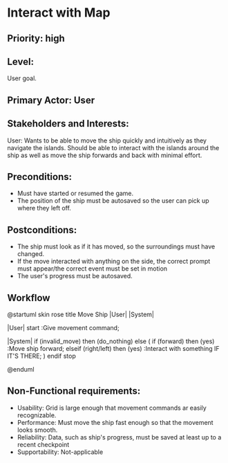 # Interact with Map

## Priority: high
## Level:
<p>
User goal.
</p>

## Primary Actor: User

## Stakeholders and Interests:
<p>
User: Wants to be able to move the ship quickly and intuitively as they navigate the islands. Should be able to interact 
with the islands around the ship as well as move the ship forwards and back with minimal effort.
</p>

## Preconditions:

<ul>
<li>Must have started or resumed the game. </li>
<li>The position of the ship must be autosaved so the user can pick up where they
left off.</li>
</ul>

## Postconditions:

<ul>
<li>The ship must look as if it has moved, so the surroundings must have changed. </li>
<li>If the move interacted with anything on the side, the correct prompt must appear/the correct event must be
set in motion</li>
<li>The user's progress must be autosaved.</li>
</ul>

## Workflow
@startuml
skin rose
title Move Ship
|User|
|System|

|User|
start
:Give movement command;

|System|
if (invalid_move) then (do_nothing)
else (
if (forward) then (yes)
:Move ship forward;
elseif (right/left) then (yes)
:Interact with something IF IT'S THERE;
)
endif
stop

@enduml

## Non-Functional requirements:
<ul>
<li>Usability: Grid is large enough that movement commands ar easily recognizable. </li>
<li>Performance: Must move the ship fast enough so that the movement looks smooth.</li>
<li>Reliability: Data, such as ship's progress, must be saved at least up to a recent checkpoint</li>
<li>Supportability: Not-applicable</li>
</ul>